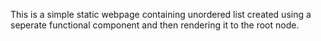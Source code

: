 This is a simple static webpage containing unordered list created using a seperate functional component and then rendering it to the root node.
